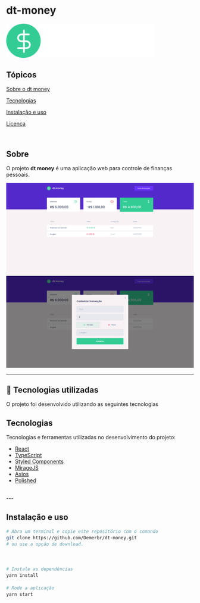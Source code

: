 # dt-money


  <img alt="dtmoney" title="dtmoney" width="400px"  src="https://github.com/Demerbr/dt-money/blob/main/src/assets/logo.svg" />



## Tópicos 

[Sobre o dt money](#sobre-o-dt-money)

[Tecnologias](#tecnologias)

[Instalação e uso](#instalação-e-uso)

[Licença](#licença)

<br>




##  Sobre

O projeto **dt money** é uma aplicação web para controle de finanças pessoais.

<img src="https://github.com/Demerbr/dt-money/blob/main/src/assets/app.png" />
<img src="https://github.com/Demerbr/dt-money/blob/main/src/assets/app-modal.png" />


---

## 🚀 Tecnologias utilizadas

O projeto foi desenvolvido utilizando as seguintes tecnologias
## Tecnologias

Tecnologias e ferramentas utilizadas no desenvolvimento do projeto:

- [React](https://reactjs.org/)
- [TypeScript](https://www.typescriptlang.org/)
- [Styled Components](https://styled-components.com/)
- [MirageJS](https://miragejs.com/)
- [Axios](https://github.com/axios/axios)
- [Polished](https://polished.js.org/)

<br>
---

## Instalação e uso

```bash
# Abra um terminal e copie este repositório com o comando
git clone https://github.com/Demerbr/dt-money.git
# ou use a opção de download.



# Instale as dependências
yarn install

# Rode a aplicação
yarn start
```

<br>


